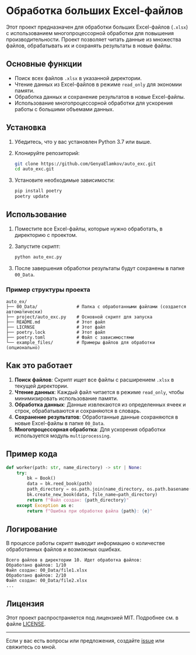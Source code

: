 # Обработка больших Excel-файлов

Этот проект предназначен для обработки больших Excel-файлов (`.xlsx`) с использованием многопроцессорной обработки для повышения производительности. Проект позволяет читать данные из множества файлов, обрабатывать их и сохранять результаты в новые файлы.

## Основные функции

- Поиск всех файлов `.xlsx` в указанной директории.
- Чтение данных из Excel-файлов в режиме `read_only` для экономии памяти.
- Обработка данных и сохранение результатов в новые Excel-файлы.
- Использование многопроцессорной обработки для ускорения работы с большими объемами данных.

## Установка

1. Убедитесь, что у вас установлен Python 3.7 или выше.
2. Клонируйте репозиторий:

   ```bash
   git clone https://github.com/GenyaElamkov/auto_exc.git
   cd auto_exc.git
   ```

3. Установите необходимые зависимости:

   ```bash
   pip install poetry
   poetry update
   ```

## Использование

1. Поместите все Excel-файлы, которые нужно обработать, в директорию с проектом.
2. Запустите скрипт:

   ```bash
   python auto_exc.py
   ```

3. После завершения обработки результаты будут сохранены в папке `00_Data`.

### Пример структуры проекта

```
auto_ex/
├── 00_Data/               # Папка с обработанными файлами (создается автоматически)
├── project/auto_exc.py    # Основной скрипт для запуска
├── README.md              # Этот файл
├── LICRNSE                # Этот файл
├── poetry.lock            # Этот файл
├── poetry.toml            # Файл с зависимостями
└── example_files/         # Примеры файлов для обработки (опционально)
```

## Как это работает

1. **Поиск файлов**: Скрипт ищет все файлы с расширением `.xlsx` в текущей директории.
2. **Чтение данных**: Каждый файл читается в режиме `read_only`, чтобы минимизировать использование памяти.
3. **Обработка данных**: Данные извлекаются из определенных ячеек и строк, обрабатываются и сохраняются в словарь.
4. **Сохранение результатов**: Обработанные данные сохраняются в новые Excel-файлы в папке `00_Data`.
5. **Многопроцессорная обработка**: Для ускорения обработки используется модуль `multiprocessing`.

## Пример кода

```python
def worker(path: str, name_directory) -> str | None:
    try:
        bk = Book()
        data = bk.reed_book(path)
        path_directory = os.path.join(name_directory, os.path.basename(path))
        bk.create_new_book(data, file_name=path_directory)
        return f"Файл создан: {path_directory}"
    except Exception as e:
        return f"Ошибка при обработке файла {path}: {e}"
```

## Логирование

В процессе работы скрипт выводит информацию о количестве обработанных файлов и возможных ошибках.

```
Всего файлов в директории 10. Идет обработка файлов:
Обработано файлов: 1/10
Файл создан: 00_Data/file1.xlsx
Обработано файлов: 2/10
Файл создан: 00_Data/file2.xlsx
...
```

## Лицензия

Этот проект распространяется под лицензией MIT. Подробнее см. в файле [LICENSE](LICENSE).

---

Если у вас есть вопросы или предложения, создайте [issue](https://github.com/GenyaElamkov/auto_exc/issues) или свяжитесь со мной.
